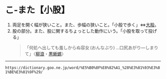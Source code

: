 # こ‐また【小股】

1. 両足を開く幅が狭いこと。また、歩幅の狭いこと。「小股で歩く」⇔[大股](https://dictionary.goo.ne.jp/word/%E5%A4%A7%E8%82%A1/#jn-29516)。
2. 股の部分。また、股に関するちょっとした動作にいう。「小股を取って投げる」
    >「何処へ出しても羞しからぬ容女 (おんなぶり) …口尻あがり―しまりて」〈[柳浪](https://dictionary.goo.ne.jp/word/person/%E5%BA%83%E6%B4%A5%E6%9F%B3%E6%B5%AA/#jn-188914)・[黒蜥蜴](https://dictionary.goo.ne.jp/word/%E9%BB%92%E8%9C%A5%E8%9C%B4/#jn-65142)〉

---
`https://dictionary.goo.ne.jp/word/%E5%B0%8F%E8%82%A1_%28%E3%81%93%E3%81%BE%E3%81%9F%29/`